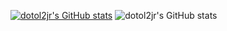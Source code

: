 [![dotol2jr's GitHub stats](https://github-readme-stats.vercel.app/api?username=dotol2jr)](https://github.com/anuraghazra/github-readme-stats)
![dotol2jr's GitHub stats](https://github-readme-stats.vercel.app/api?username=dotol2jr&count_private=true)
